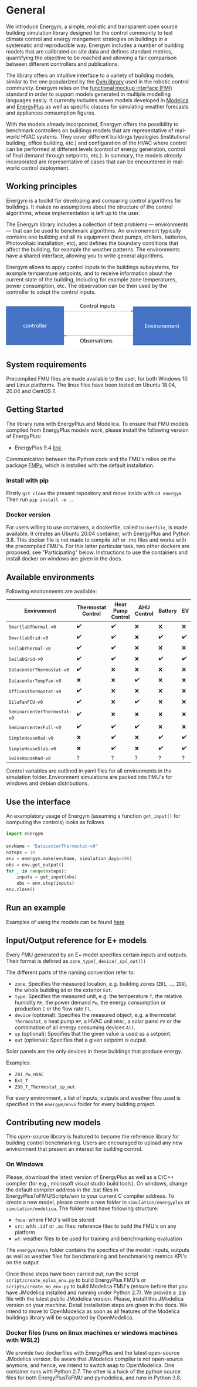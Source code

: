 # General

We introduce Energym, a simple, realistic and transparent open source building simulation library designed for the control community to test climate control and energy mangement strategies on buildings in a systematic and reproducible way. Energym includes a number of building models that are calibrated on site data and defines standard metrics, quantifying the objective to be reached and allowing a fair comparison between different controllers and publications.

The  library offers an intuitive interface to a variety of building models, similar to the one popularized by the [Gym library](https://gym.openai.com/)
 used in the robotic control community. Energym relies on the [functional mockup interface (FMI)](https://fmi-standard.org/) standard in order to support models generated in multiple modelling languages easily. It currently includes seven models developed in [Modelica](https://www.modelica.org/) and [EnergyPlus](https://energyplus.net/)  as well as specific classes for simulating weather forecasts and appliances consumption figures.

With the models already incorporated, Energym offers the possibility to benchmark controllers on buildings models that are representative of real-world HVAC systems. They cover different buildings typologies (institutional building, office building, etc.) and configuration of the HVAC where control can be performed at different levels (control of energy generation, control of final demand through setpoints, etc.). In summary, the models already incorporated are representative of cases that can be encountered in real-world control deployment.

## Working principles

Energym is a toolkit for developing and comparing control algorithms for buildings. It makes no assumptions about the structure of the control algorithms, whose implementation is left up to the user.

The Energym library includes a collection of test problems — environments — that can be used to benchmark algorithms. An environement typically contains one building and all its equipment (heat pumps, chillers, batteries, Photovoltaic installation, etc), and defines the boundary conditions that affect the building, for example the weather patterns. The environments have a shared interface, allowing you to write general algorithms.

Energym allows to apply control inputs to the buildings subsystems, for example temperature setpoints, and to receive information about the current state of the building, including for example zone temperatures, power consumption, etc. The observation can be then used by the controller to adapt the control inputs.

![basic scheme of controller - environement interactions](docs/sources/images/basic_scheme.png)

## System requirements

Precompiled FMU files are made available to the user, for both Windows 10 and Linux platforms. The linux files have been tested on Ubuntu 18.04, 20.04 and CentOS 7.

## Getting Started

The library runs with EnergyPlus and Modelica. To ensure that FMU models compiled from EnergyPlus models work, please install the following version of EnergyPlus:

- EnergyPlus 9.4 [link](https://energyplus.net/downloads)

Communication between the Python code and the FMU's relies on the package [FMPy](https://github.com/CATIA-Systems/FMPy), which is installed with the default installation.

### Install with pip

Firstly `git clone` the present repository and move inside with `cd energym`. Then run `pip install -e .`.

### Docker version

For users willing to use containers, a dockerfile, called `Dockerfile`, is made available. It creates an Ubuntu 20.04 container, with EnergyPlus and Python 3.8. This docker file is not made to compile .idf or .mo files  and works with the precompiled FMU's. For this latter particular task, two other dockers are proposed; see "Participating" below. Instructions to use the containers and install docker on windows are given in the docs.


## Available environments

Following environments are available:

Environment | Thermostat Control | Heat Pump Control | AHU Control | Battery | EV | PV | Type
---|---|---|---|---|---|---|---
`SmartlabThermal-v0` | :heavy_check_mark: | :heavy_check_mark: | :x: | :x: | :x: | :heavy_check_mark: | E+
`SmartlabGrid-v0` | :heavy_check_mark: | :heavy_check_mark: | :x: | :heavy_check_mark: | :heavy_check_mark: | :heavy_check_mark: | E+
`SeilabThermal-v0` | :heavy_check_mark: | :heavy_check_mark: | :x: | :x: | :x: | :heavy_check_mark: | E+
`SeilabGrid-v0` | :heavy_check_mark: | :heavy_check_mark: | :x: | :heavy_check_mark: | :heavy_check_mark: | :heavy_check_mark: | E+
`DatacenterThermostat-v0` | :heavy_check_mark: | :x: | :x: | :x: | :x: | :x: | E+
`DatacenterTempFan-v0` | :x: | :x: | :heavy_check_mark: | :x: | :x: | :x: | E+
`OfficesThermostat-v0` | :heavy_check_mark: | :x: | :x: | :x: | :x: | :heavy_check_mark: | E+
`SiloFanFCU-v0` | :heavy_check_mark: | :x: | :heavy_check_mark: | :x: | :x: | :x: | E+
`SeminarcenterThermostat-v0` | :heavy_check_mark: | :x: | :x: | :x: | :x: | :heavy_check_mark: | E+
`SeminarcenterFull-v0` | :heavy_check_mark: | :heavy_check_mark: | :heavy_check_mark: | :x: | :x: | :heavy_check_mark: | E+
`SimpleHouseRad-v0` | :x: | :heavy_check_mark: | :x: | :heavy_check_mark: | :heavy_check_mark: | :heavy_check_mark: | Mod
`SimpleHouseSlab-v0` | :x: | :heavy_check_mark: | :x: | :heavy_check_mark: | :heavy_check_mark: | :heavy_check_mark: | Mod
`SwissHouseRad-v0` | ? | ? | ? | ? | ? | ? | Mod

Control variables are outlined in yaml files for all environments in the simulation folder. Environment simulations are packed into FMU's for windows and debian distributions.


## Use the interface

An examplatory usage of Energym (assuming a function `get_input()` for computing the controls) looks as follows

```python
import energym

envName = "DatacenterThermostat-v0"
nsteps = 10
env = energym.make(envName, simulation_days=100)
obs = env.get_output()
for _ in range(nsteps):
    inputs = get_input(obs)
    obs = env.step(inputs)
env.close()
```


## Run an example

Examples of using the models can be found [here](notebooks)

## Input/Output reference for E+ models

Every FMU generated by an E+ model specifies certain inputs and outputs. Their format is defined as
`zone_type(_device(_sp(_out)))`

The different parts of the naming convention refer to:
- `zone`: Specifies the measured location, e.g. building zones (`Z01`, ..., `Z99`), the whole building `Bd` or the exterior `Ext`.
- `type`: Specifies the measured unit, e.g. the temperature `T`, the relative humidity `RH`, the power demand `Pw`, the energy consumption or production `E` or the flow rate `Fl`.
- `device` (optional): Specifies the measured object, e.g. a thermostat `Thermostat`, a heat pump `HP`, a HVAC unit `HVAC`, a solar panel `PV` or the combination of all energy consuming devices `All`.
- `sp` (optional): Specifies that the given value is used as a setpoint.
- `out` (optional): Specifies that a given setpoint is output.

Solar panels are the only devices in these buildings that produce energy.

Examples:
- `Z01_Pw_HVAC`
- `Ext_T`
- `Z99_T_Thermostat_sp_out`

For every environment, a list of inputs, outputs and weather files used is specified in the `energym/envs` folder for every building project.


## Contributing new models
This open-source library is featured to become the reference library for building control benchmarking. Users are encouraged to upload any new environment that present an interest for building control.

### On Windows
Please, download the latest version of EnergyPlus as well as a C/C++ compiler (for e.g., microsoft visual studio build tools). On windows, change the default compiler address in the .bat files in EnergyPlusToFMU/Scripts/win to your current C compiler address.
To create a new model, please create a new folder in `simulation/energyplus` or `simulation/modelica`. The folder must have following structure:
- `fmus`: where FMU's will be stored
- `src`: with `.idf` or `.mo` files: reference files to build the FMU's on any platform
- `wf`: weather files to be used for training and benchmarking evaluation

The `energym/envs` folder contains the specifics of the model: inputs, outputs as well as weather files for benchmarking and benchmarking metrics KPI's on the output

Once those steps have been carried out, run the script `script/create_eplus_env.py` to build EnergyPlus FMU's or `scripts/create_mo_env.py` to build Modelica FMU's (ensure before that you have JModelica installed and running under Python 2.7). We provide a .zip file with the latest public JModelica version. Please, install this JModelica version on your machine. Detail installation steps are given in the docs. We intend to move to OpenModelica as soon as all features of the Modelica buildings library will be supported by OpenModelica.

### Docker files (runs on linux machines or windows machines with WSL2)
We provide two dockerfiles with EnergyPlus and the latest open-source JModelica version. Be aware that JModelica compiler is not open-source anymore, and hence, we intend to switch asap to OpenModelica. One container runs with Python 2.7. The other is a hack of the python source files for both EnergyPlusToFMU and pymodelica, and runs in Python 3.8.
